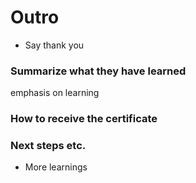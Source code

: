 # Outro

- Say thank you

### Summarize what they have learned
emphasis on learning

### How to receive the certificate

### Next steps etc.
- More learnings